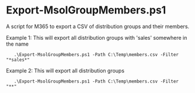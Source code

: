 # Export-MsolGroupMembers.ps1
A script for M365 to export a CSV of distribution groups and their members.

Example 1: This will export all distribution groups with 'sales' somewhere in the name
```
   .\Export-MsolGroupMembers.ps1 -Path C:\Temp\members.csv -Filter "*sales*"
```
Example 2: This will export all distribution groups
```
   .\Export-MsolGroupMembers.ps1 -Path C:\Temp\members.csv -Filter "**"
```